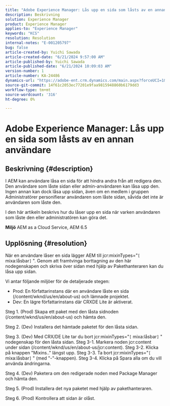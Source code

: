 ```yaml
---
title: "Adobe Experience Manager: Lås upp en sida som låsts av en annan användare"
description: Beskrivning
solution: Experience Manager
product: Experience Manager
applies-to: "Experience Manager"
keywords: "KCS"
resolution: Resolution
internal-notes: "E-001205797"
bug: false
article-created-by: Yuichi Sawada
article-created-date: "6/21/2024 9:57:00 AM"
article-published-by: Yuichi Sawada
article-published-date: "6/21/2024 10:09:03 AM"
version-number: 1
article-number: KA-24486
dynamics-url: "https://adobe-ent.crm.dynamics.com/main.aspx?forceUCI=1&pagetype=entityrecord&etn=knowledgearticle&id=f63ea293-b42f-ef11-840b-000d3a372703"
source-git-commit: 14f61c2053ec77201e9faa9815948860b6179dd3
workflow-type: tm+mt
source-wordcount: '316'
ht-degree: 0%

---
```


# Adobe Experience Manager: Lås upp en sida som låsts av en annan användare

## Beskrivning {#description}


I AEM kan användare låsa en sida för att hindra andra från att redigera den. Den användare som låste sidan eller admin-användaren kan låsa upp den. Ingen annan kan dock låsa upp sidan, även om en medlem i gruppen Administratörer personifierar användaren som låste sidan, såvida det inte är användaren som låste den.

I den här artikeln beskrivs hur du låser upp en sida när varken användaren som låste den eller administratören kan göra det.

<b>Miljö</b>
AEM as a Cloud Service, AEM 6.5


## Upplösning {#resolution}


När en användare låser en sida lägger AEM till jcr:mixinTypes=&quot;`[` mixa:låsbar`]` &quot;. Genom att framtvinga borttagning av den här nodegenskapen och skriva över sidan med hjälp av Pakethanteraren kan du låsa upp sidan.

Vi antar följande miljöer för de detaljerade stegen:
- Prod: En författarinstans där en användare låste en sida (/content/wknd/us/en/about-us) och lämnade projektet.
- Dev: En lägre författarinstans där CRXDE Lite är aktiverat.

Steg 1. (Prod) Skapa ett paket med den låsta sidnoden (/content/wknd/us/en/about-us) och hämta den.

Steg 2. (Dev) Installera det hämtade paketet för den låsta sidan.

Steg 3. (Dev) Med CRX/DE Lite tar du bort jcr:mixinTypes=&quot;`[` mixa:låsbar`]` &quot; nodegenskap för den låsta sidan.
Steg 3-1. Markera noden jcr:content under sidan (/content/wknd/us/en/about-us/jcr:content).
Steg 3-2. Klicka på knappen &quot;Mixins..&quot; längst upp.
Steg 3-3. Ta bort jcr:mixinTypes=&quot;`[` mixa:låsbar`]` &quot; (med &quot;-&quot;-knappen).
Steg 3-4. Klicka på Spara alla om du vill använda ändringarna.

Steg 4. (Dev) Paketera om den redigerade noden med Package Manager och hämta den.

Steg 5. (Prod) Installera det nya paketet med hjälp av pakethanteraren.

Steg 6. (Prod) Kontrollera att sidan är olåst.
